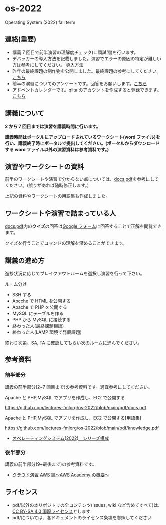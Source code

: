 # os-2022

Operating System (2022) fall term

## 連絡(重要)

- 講義 7 回目で前半演習の理解度チェック(口頭試問)を行います。
- デバッガーの導入方法を記載しました。演習でエラーの原因の特定が難しい方は参考にしてください。
  [導入方法](./debugger/README.md)
- 昨年の最終課題の制作物を公開しました。最終課題の参考にしてください。[こちら](./final_assignment/README.md)
- 前半の演習についてのアンケートです。回答をお願いします。[こちら](https://forms.gle/8gDVbPsjQMWWT8Zp9)
- アドベントカレンダーです。qiita のアカウントを作成すると登録できます。[こちら](https://qiita.com/advent-calendar/2022/cist)

## 講義について

**2 から 7 回目までは演習を講義時間に行います。**

**講義時間はポータルにアップロードされているワークシート(word ファイル)を行い、講義終了時にポータルで提出してください。(ポータルからダウンロードする word ファイル以外の演習資料は参考資料です。)**

## 演習やワークシートの資料

前半のワークシートや演習で分からない点については、[docs.pdf](https://github.com/lectures-fmlorg/os-2022/blob/main/pdf/docs.pdf)を参考にしてください。(誤りがあれば随時修正します。)

上記の資料やワークシートの[用語集](https://github.com/lectures-fmlorg/os-2022/blob/main/pdf/knowledge.pdf)も作成しました。

## ワークシートや演習で詰まっている人

[docs.pdf](https://github.com/lectures-fmlorg/os-2022/blob/main/pdf/docs.pdf)内の**クイズ**の回答は[Google フォーム](https://forms.gle/4dHTMPknc3V3J9Ys5)に回答することで正解を閲覧できます。

クイズを行うことでコマンドの理解を深めることができます。

## 講義の進め方

進捗状況に応じてブレイクアウトルームを選択し演習を行って下さい。

ルーム分け

- SSH する
- Apcche で HTML を公開する
- Apache で PHP を公開する
- MySQL にテーブルを作る
- PHP から MySQL に接続する
- 終わった人(最終課題相談)
- 終わった人(LAMP 環境で発展課題)

終わり次第、SA, TA に確認してもらい次のルームに進んでください。

## 参考資料

### 前半部分

講義の前半部分(2~7 回目まで)の参考資料です。適宜参考にしてください。

Apache と PHP,MySQL でアプリを作成し、EC2 で公開する

https://github.com/lectures-fmlorg/os-2022/blob/main/pdf/docs.pdf

Apache と PHP,MySQL でアプリを作成し、EC2 で公開する[用語集]

https://github.com/lectures-fmlorg/os-2022/blob/main/pdf/knowledge.pdf

- [オペレーティングシステム(2022)　シリーズ構成](https://lectures.fml.org/os/)

### 後半部分

講義の前半部分(9~最後まで)の参考資料です。

- [クラウド演習 AWS 編〜AWS Academy の概要〜](https://lectures.fml.org/slides/service/aws/academy/#1)

## ライセンス

- pdf/以外の本リポジトリの全コンテンツ(issues, wiki など含めてすべて)は、
  [CC BY-SA 4.0 国際ライセンス](https://creativecommons.org/licenses/by-sa/4.0/deed.ja)とします
- pdf/については、各ドキュメントのライセンス条項を参照してください
